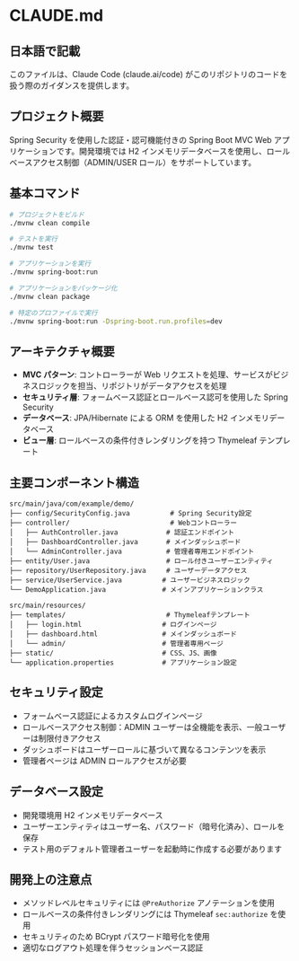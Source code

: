# CLAUDE.md

## 日本語で記載

このファイルは、Claude Code (claude.ai/code) がこのリポジトリのコードを扱う際のガイダンスを提供します。

## プロジェクト概要

Spring Security を使用した認証・認可機能付きの Spring Boot MVC Web アプリケーションです。開発環境では H2 インメモリデータベースを使用し、ロールベースアクセス制御（ADMIN/USER ロール）をサポートしています。

## 基本コマンド

```bash
# プロジェクトをビルド
./mvnw clean compile

# テストを実行
./mvnw test

# アプリケーションを実行
./mvnw spring-boot:run

# アプリケーションをパッケージ化
./mvnw clean package

# 特定のプロファイルで実行
./mvnw spring-boot:run -Dspring-boot.run.profiles=dev
```

## アーキテクチャ概要

- **MVC パターン**: コントローラーが Web リクエストを処理、サービスがビジネスロジックを担当、リポジトリがデータアクセスを処理
- **セキュリティ層**: フォームベース認証とロールベース認可を使用した Spring Security
- **データベース**: JPA/Hibernate による ORM を使用した H2 インメモリデータベース
- **ビュー層**: ロールベースの条件付きレンダリングを持つ Thymeleaf テンプレート

## 主要コンポーネント構造

```
src/main/java/com/example/demo/
├── config/SecurityConfig.java          # Spring Security設定
├── controller/                         # Webコントローラー
│   ├── AuthController.java            # 認証エンドポイント
│   ├── DashboardController.java       # メインダッシュボード
│   └── AdminController.java           # 管理者専用エンドポイント
├── entity/User.java                   # ロール付きユーザーエンティティ
├── repository/UserRepository.java     # ユーザーデータアクセス
├── service/UserService.java          # ユーザービジネスロジック
└── DemoApplication.java              # メインアプリケーションクラス

src/main/resources/
├── templates/                         # Thymeleafテンプレート
│   ├── login.html                    # ログインページ
│   ├── dashboard.html                # メインダッシュボード
│   └── admin/                        # 管理者専用ページ
├── static/                           # CSS、JS、画像
└── application.properties            # アプリケーション設定
```

## セキュリティ設定

- フォームベース認証によるカスタムログインページ
- ロールベースアクセス制御：ADMIN ユーザーは全機能を表示、一般ユーザーは制限付きアクセス
- ダッシュボードはユーザーロールに基づいて異なるコンテンツを表示
- 管理者ページは ADMIN ロールアクセスが必要

## データベース設定

- 開発環境用 H2 インメモリデータベース
- ユーザーエンティティはユーザー名、パスワード（暗号化済み）、ロールを保存
- テスト用のデフォルト管理者ユーザーを起動時に作成する必要があります

## 開発上の注意点

- メソッドレベルセキュリティには `@PreAuthorize` アノテーションを使用
- ロールベースの条件付きレンダリングには Thymeleaf `sec:authorize` を使用
- セキュリティのため BCrypt パスワード暗号化を使用
- 適切なログアウト処理を伴うセッションベース認証
